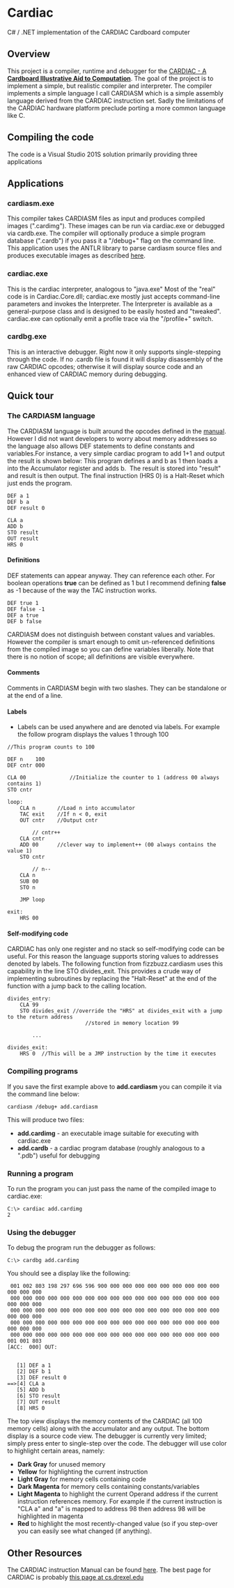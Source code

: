 ﻿# Cardiac
C# / .NET implementation of the CARDIAC Cardboard computer

## Overview
This project is a compiler, runtime and debugger for the [CARDIAC - A **Cardboard Illustrative Aid to Computation**](https://en.wikipedia.org/wiki/CARDboard_Illustrative_Aid_to_Computation). 
The goal of the project is to implement a simple, but realistic compiler and interpreter.  The compiler implements a simple language I call CARDIASM which
is a simple assembly language derived from the CARDIAC instruction set.  Sadly the limitations of the CARDIAC hardware platform preclude porting a more common
language like C.  

## Compiling the code
The code is a Visual Studio 201S solution primarily providing three applications


## Applications

### cardiasm.exe
This compiler takes CARDIASM files as input and produces compiled images (".cardimg").  These images can be run via cardiac.exe or
debugged via cardb.exe.  The compiler will optionally produce a simple program database (".cardb") if you pass it a "/debug+" flag on the
command line.  This application uses the ANTLR library to parse cardiasm source files and produces executable images as described 
[here](https://www.cs.drexel.edu/~bls96/museum/cardiac.html).
  
### cardiac.exe  
This is the cardiac interpreter, analogous to "java.exe"  Most of the "real" code is in Cardiac.Core.dll; 
cardiac.exe mostly just accepts command-line parameters and invokes the Interpreter.  The Interpreter 
is available as a general-purpose class and is designed to be easily hosted and "tweaked".
cardiac.exe can optionally emit a profile trace via the "/profile+" switch.
  
### cardbg.exe
This is an interactive debugger. Right now it only supports single-stepping through the code.  If no .cardb file is found it will display
disassembly of the raw CARDIAC opcodes; otherwise it will display source code and an enhanced view of CARDIAC memory during debugging.

## Quick tour

### The CARDIASM language

The CARDIASM language is built around the opcodes defined in the [manual](https://www.cs.drexel.edu/~bls96/museum/CARDIAC_manual.pdf). 
However I did not want developers to worry about memory addresses so the language also allows DEF statements to define constants 
and variables.For instance, a very simple cardiac program to add 1+1 and output the result is shown below: This program defines
a and b as 1 then loads a into the Accumulator register and adds b.  The result is stored into "result" and result is then output. 
The final instruction (HRS 0) is a Halt-Reset which just ends the program.

```
DEF a 1  
DEF b a  
DEF result 0  
  
CLA a  
ADD b  
STO result  
OUT result  
HRS 0  
```

#### Definitions
DEF statements can appear anyway.  They can reference each other.  For boolean operations **true** can be 
defined as 1 but I recommend defining **false** as -1 because of the way the TAC instruction works.

```
DEF true 1
DEF false -1
DEF a true
DEF b false
```
CARDIASM does not distinguish between constant values and variables.  However the compiler is 
smart enough to omit un-referenced definitions from the compiled image so you can define variables
liberally.  Note that there is no notion of scope; all definitions are visible everywhere. 

#### Comments
Comments in CARDIASM begin with two slashes.  They can be standalone or at the end of a line. 

#### Labels
* Labels can be used anywhere and are denoted via labels.  For example the follow program displays
the values 1 through 100
```
//This program counts to 100

DEF n    100  
DEF cntr 000 

CLA	00              //Initialize the counter to 1 (address 00 always contains 1)
STO	cntr	

loop:
	CLA	n       //Load n into accumulator
	TAC	exit    //If n < 0, exit
	OUT	cntr    //Output cntr
	
        // cntr++
	CLA	cntr    
	ADD	00      //clever way to implement++ (00 always contains the value 1)
	STO	cntr    
	
        // n--
	CLA	n	    
	SUB	00
	STO	n
	
	JMP	loop

exit:	
	HRS	00
```
  
#### Self-modifying code 
CARDIAC has only one register and no stack so self-modifying code can be useful.  For this reason the language
supports storing values to addresses denoted by labels. The following function from fizzbuzz.cardiasm uses this 
capability in the line STO divides_exit.  This provides a crude way of implementing subroutines by replacing
the "Halt-Reset" at the end of the function with a jump back to the calling location.

```
divides_entry:
	CLA 99
	STO divides_exit //override the "HRS" at divides_exit with a jump to the return address
                         //stored in memory location 99

        ...

divides_exit:
	HRS 0  //This will be a JMP instruction by the time it executes
```

### Compiling programs
If you save the first example above to **add.cardiasm** you can compile it via the command line below:
  
``
cardiasm /debug+ add.cardiasm
``
  
This will produce two files:
* **add.cardimg** - an executable image suitable for executing with cardiac.exe
* **add.cardb**   - a cardiac program database (roughly analogous to a ".pdb") useful for debugging


### Running a program
To run the program you can just pass the name of the compiled image to cardiac.exe:
```
C:\> cardiac add.cardimg
2
```
### Using the debugger
To debug the program run the debugger as follows:
```
C:\> cardbg add.cardimg
```

You should see a display like the following:
```
 001 002 803 198 297 696 596 900 000 000 000 000 000 000 000 000 000 000 000 000
 000 000 000 000 000 000 000 000 000 000 000 000 000 000 000 000 000 000 000 000
 000 000 000 000 000 000 000 000 000 000 000 000 000 000 000 000 000 000 000 000
 000 000 000 000 000 000 000 000 000 000 000 000 000 000 000 000 000 000 000 000
 000 000 000 000 000 000 000 000 000 000 000 000 000 000 000 000 000 001 001 803
[ACC:  000] OUT:


   [1] DEF a 1
   [2] DEF b 1
   [3] DEF result 0
==>[4] CLA a
   [5] ADD b
   [6] STO result
   [7] OUT result
   [8] HRS 0
```

The top view displays the memory contents of the CARDIAC (all 100 memory cells) along with the accumulator
and any output.  The bottom display is a source code view.  The debugger is currently very limited; simply
press enter to single-step over the code. The debugger will use color to highlight certain areas, namely:
  
* **Dark Gray** for unused memory  
* **Yellow** for highlighting the current instruction
* **Light Gray** for memory cells containing code
* **Dark Magenta** for memory cells containing constants/variables
* **Light Magenta** to highlight the current Operand address if the current instruction references memory.
For example if the current instruction is "CLA a" and "a" is mapped to address 98 then address 98 will be
highlighted in magenta
* **Red** to highlight the most recently-changed value (so if you step-over you can easily see what changed
(if anything).
  
## Other Resources
The CARDIAC instruction Manual can be found [here](https://www.cs.drexel.edu/~bls96/museum/cardiac.html).
The best page for CARDIAC is probably [this page at cs.drexel.edu](https://www.cs.drexel.edu/~bls96/museum/cardiac.html)
